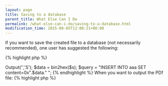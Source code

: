 ```yaml
---
layout: page
title: Saving to a database
parent_title: What Else Can I Do
permalink: /what-else-can-i-do/saving-to-a-database.html
modification_time: 2015-08-05T12:00:21+00:00
---
```


If you want to save the created file to a database (not necessarily recommended), one user has suggested the following:

{% highlight php %}
<?php

$s = $mpdf->Output('','S');

$data = bin2hex($s);

$query = "INSERT INTO aaa SET content=0x".$data." ";
{% endhighlight %}

When you want to output the PDf file:

{% highlight php %}
<?php

// Get the database content into the variable $data

$pdf = pack("H*" , $data ); 

header('Content-Type: application/pdf');

header('Content-Length: '.strlen($pdf));

header('Content-disposition: inline; filename="'.$name.'"');

header('Cache-Control: public, must-revalidate, max-age=0'); 

header('Pragma: public');

header('Expires: Sat, 26 Jul 1997 05:00:00 GMT'); 

header('Last-Modified: '.gmdate('D, d M Y H:i:s').' GMT');

echo $pdf;

exit;
{% endhighlight %}

